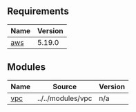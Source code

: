 <!-- BEGIN_TF_DOCS -->
## Requirements

| Name | Version |
|------|---------|
| <a name="requirement_aws"></a> [aws](#requirement\_aws) | 5.19.0 |

## Modules

| Name | Source | Version |
|------|--------|---------|
| <a name="module_vpc"></a> [vpc](#module\_vpc) | ../../modules/vpc | n/a |
<!-- END_TF_DOCS -->
